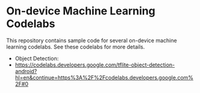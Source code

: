 # On-device Machine Learning Codelabs

This repository contains sample code for several on-device machine learning codelabs. See these codelabs for more details.

* Object Detection:
* https://codelabs.developers.google.com/tflite-object-detection-android?hl=en&continue=https%3A%2F%2Fcodelabs.developers.google.com%2F#0
